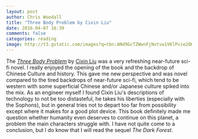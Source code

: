 ```yaml
---
layout: post
author: Chris Woodall
title: "Three Body Problem by Cixin Liu"
date: 2016-04-07 16:39
comments: false
categories: reading
image: http://t3.gstatic.com/images?q=tbn:ANd9GcTZWwnFjNvtvw1VKlPvie2OHdzyRGfTzRfVCAsKwYt9m5SzxuTM
---
```


The [_Three Body Problem_](http://amzn.to/2f3fHDG) by [Cixin Liu](https://en.wikipedia.org/wiki/Liu_Cixin) was a very refreshing near-future sci-fi novel. I really enjoyed the opening of the book and the backdrop of Chinese Culture and history. This gave me new perspective and was novel compared to the tired backdrops of near-future sci-fi, which tend to be western with some superficial Chinese and/or Japanese culture spiked into the mix. As an engineer myself I found Cixin Liu's descriptions of technology to not be too distasteful, he takes his liberties (especially with the Sophons), but in general tries not to depart too far from possibility except where it makes for a good plot device. This book definitely made me question whether humanity even deserves to continue on this planet, a problem the main characters struggle with. I have not quite come to a conclusion, but I do know that I will read the sequel _The Dark Forest_.
